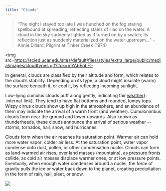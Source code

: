```yaml
---
title: "Clouds"
---
```


>“The night I stayed too late I was hunched on the fog staring spellbound at spreading, reflecting stains of lilac on the water. A cloud in the sky suddenly lighted as if turned on by a switch; its reflection just as suddenly materialized on the water upstream…“ - Annie Dillard, Pilgrim at Tinker Creek (1974)

<img src=https://scied.ucar.edu/sites/default/files/styles/extra_large/public/media/images/cloudtypes.gif?itok=mYA6EqLF>

In general, clouds are classified by their altitude and form, which relates to the cloud’s stability. Depending on its type, a cloud might insulate (warm) the surface beneath it, or cool it, by reflecting incoming sunlight.

Low-lying cumulus clouds puff along gently, indicating fair [weather](/rda/weather/cccf-weather){: .internal-link}. They tend to have flat bottoms and rounded, lumpy tops. Wispy cirrus clouds show up high in the atmosphere, and an abundance of them may indicate the arrival of a warm front (and weather). Cumulonimbus clouds form near the ground and tower upwards. Also known as thunderheads, these clouds announce the arrival of serious weather -- storms, tornados, hail, snow, and hurricanes. 

Clouds form when the air reaches its saturation point. Warmer air can hold more water vapor; colder air less. At the saturation point, water vapor condense onto dust, pollen, or other condensation nuclei. Clouds can form as land-warmed air rises, over land masses (mountains), as pressure fronts collide, as cold air masses displace warmer ones, or at low pressure points. Eventually, when enough water condenses around a nuclei, the force of gravity pulls the ice or water back down to the planet, creating precipitation in the form of rain, hail, sleet, or snow.


<img src=https://upload.wikimedia.org/wikipedia/commons/a/a0/Cumulostratus_Etching-_Luke_Howard.png>
